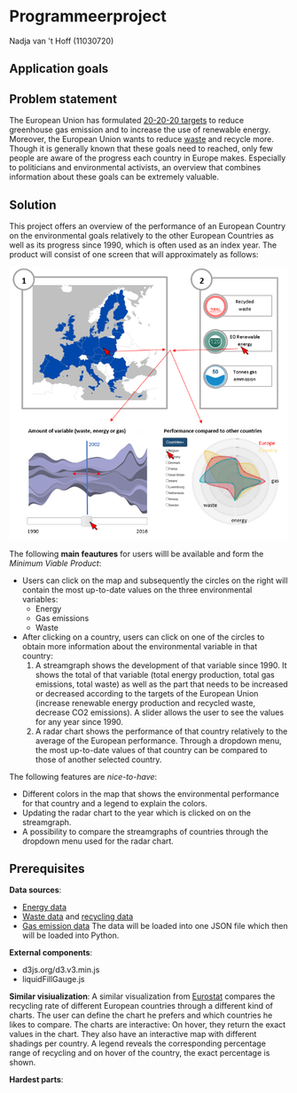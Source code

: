 # Programmeerproject
Nadja van 't Hoff (11030720)

## Application goals

## Problem statement
The European Union has formulated [20-20-20 targets](https://www.eea.europa.eu/themes/climate/trends-and-projections-in-europe/trends-and-projections-in-europe-2016/1-overall-progress-towards-the) to reduce greenhouse gas emission and to increase the use of renewable energy. Moreover, the European Union wants to reduce [waste](https://www.theguardian.com/environment/2018/jan/16/eu-declares-war-on-plastic-waste-2030) and recycle more. Though it is generally known that these goals need to reached, only few people are aware of the progress each country in Europe makes. Especially to politicians and environmental activists, an overview that combines information about these goals can be extremely valuable.

## Solution
This project offers an overview of the performance of an European Country on the environmental goals relatively to the other European Countries as well as its progress since 1990, which is often used as an index year. The product will consist of one screen that will approximately as follows:

![Example sketch of the visualization](/doc/sketch.PNG)

The following **main feautures** for users willl be available and form the *Minimum Viable Product*:
* Users can click on the map and subsequently the circles on the right will contain the most up-to-date values on the three environmental variables:
  * Energy
  * Gas emissions
  * Waste
* After clicking on a country, users can click on one of the circles to obtain more information about the environmental variable in that country:
  1. A streamgraph shows the development of that variable since 1990. It shows the total of that variable (total energy production, total gas emissions, total waste) as well as the part that needs to be increased or decreased according to the targets of the European Union (increase renewable energy production and recycled waste, decrease CO2 emissions). A slider allows the user to see the values for any year since 1990.
  1. A radar chart shows the performance of that country relatively to the average of the European performance. Through a dropdown menu, the most up-to-date values of that country can be compared to those of another selected country.
  
The following features are *nice-to-have*:
* Different colors in the map that shows the environmental performance for that country and a legend to explain the colors.
* Updating the radar chart to the year which is clicked on on the streamgraph.
* A possibility to compare the streamgraphs of countries through the dropdown menu used for the radar chart.

## Prerequisites
**Data sources**:
* [Energy data](https://data.oecd.org/energy.htm#profile-Energy)
* [Waste data](https://data.oecd.org/waste/municipal-waste.htm) and [recycling data](http://ec.europa.eu/eurostat/tgm/table.do?tab=table&plugin=1&language=en&pcode=t2020_rt120)
* [Gas emission data](https://data.oecd.org/air/air-and-ghg-emissions.htm)
The data will be loaded into one JSON file which then will be loaded into Python.

**External components**:
* d3js.org/d3.v3.min.js
* liquidFillGauge.js

**Similar visiualization**:
A similar visualization from [Eurostat](http://ec.europa.eu/eurostat/tgm/graph.do?tab=graph&plugin=1&language=en&pcode=t2020_rt120&toolbox=type) compares the recycling rate of different European countries through a different kind of charts. The user can define the chart he prefers and which countries he likes to compare. The charts are interactive: On hover, they return the exact values in the chart. They also have an interactive map with different shadings per country. A legend reveals the corresponding percentage range of recycling and on hover of the country, the exact percentage is shown.

**Hardest parts**:



